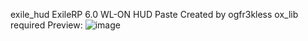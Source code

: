 exile_hud
ExileRP 6.0 WL-ON HUD Paste
Created by ogfr3kless
ox_lib required
Preview: 
![image](https://github.com/Fr3kless/exile_hud/assets/73782648/c38b8dc8-a006-498c-92c0-05dc7160395a)
